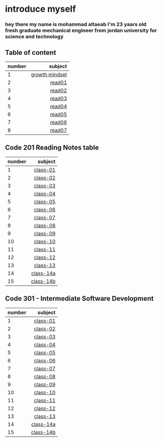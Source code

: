 # introduce myself 
### hey there my name is mohammad altaeab I'm 23 yaars old fresh graduate mechanical engineer from jordan university for science and technology
## Table of content
|number|subject                         |
| :--- |                           ---: |
|1     |[growth mindset](https://mohammad-altaeab.github.io/reading-notes/Code-102-Introto-Software-Development/growth_mindset.md)|
|     2|[read01](https://mohammad-altaeab.github.io/reading-notes/Code-102-Introto-Software-Development/read01.md)                |
|3     |[read02](https://mohammad-altaeab.github.io/reading-notes/Code-102-Introto-Software-Development/read02.md)                |
|4     |[read03](https://mohammad-altaeab.github.io/reading-notes/Code-102-Introto-Software-Development/read03.md)                |
|5     |[read04](https://mohammad-altaeab.github.io/reading-notes/Code-102-Introto-Software-Development/read04.md)                |
|6     |[read05](https://mohammad-altaeab.github.io/reading-notes/Code-102-Introto-Software-Development/read05.md)                |
|7     |[read06](https://mohammad-altaeab.github.io/reading-notes/Code-102-Introto-Software-Development/read06.md)                |
|8     |[read07](https://mohammad-altaeab.github.io/reading-notes/Code-102-Introto-Software-Development/read07.md)                |    


## Code 201 Reading Notes table
|number|                       subject                                                                             |
| :--- |                                                                                                     ---:  |
|1     |[class-01](https://mohammad-altaeab.github.io/reading-notes/Code-201-Reading-Notes.md/class-01.md)         |
|2     |[class-02](https://mohammad-altaeab.github.io/reading-notes/Code-201-Reading-Notes.md/class-02.md)         |
|3     |[class-03](https://mohammad-altaeab.github.io/reading-notes/Code-201-Reading-Notes.md/class-03.md)         |
|4     |[class-04](https://mohammad-altaeab.github.io/reading-notes/Code-201-Reading-Notes.md/class-04.md)         |
|5     |[class-05](https://mohammad-altaeab.github.io/reading-notes/Code-201-Reading-Notes.md/class-05.md)         |
|6     |[class-06](https://mohammad-altaeab.github.io/reading-notes/Code-201-Reading-Notes.md/class-06.md)         |
|7     |[class-07](https://mohammad-altaeab.github.io/reading-notes/Code-201-Reading-Notes.md/class-07.md)         |
|8     |[class-08](https://mohammad-altaeab.github.io/reading-notes/Code-201-Reading-Notes.md/class-08.md)         |
|9     |[class-09](https://mohammad-altaeab.github.io/reading-notes/Code-201-Reading-Notes.md/class-09.md)         |
|10    |[class-10](https://mohammad-altaeab.github.io/reading-notes/Code-201-Reading-Notes.md/class-10.md)         |
|11    |[class-11](https://mohammad-altaeab.github.io/reading-notes/Code-201-Reading-Notes.md/class-11.md)         |
| 12   |[class-12](https://mohammad-altaeab.github.io/reading-notes/Code-201-Reading-Notes.md/class-12.md)         |
|    13|[class-13](https://mohammad-altaeab.github.io/reading-notes/Code-201-Reading-Notes.md/class-13.md)         |
|    14|[class-14a](https://mohammad-altaeab.github.io/reading-notes/Code-201-Reading-Notes.md/class-14a.md)       |
|    15|[class-14b](https://mohammad-altaeab.github.io/reading-notes/Code-201-Reading-Notes.md/class-14b.md)       |

## Code 301 - Intermediate Software Development

|number|                       subject                                                                             |
| :--- |                                                                                                     ---:  |
|1     |[class-01](https://mohammad-altaeab.github.io/reading-notes/Code-301-Intermediate-Software-Development/class-01.md)         |
|2     |[class-02](https://mohammad-altaeab.github.io/reading-notes/Code-301-Intermediate-Software-Development/class-02.md)         |
|3     |[class-03](https://mohammad-altaeab.github.io/reading-notes/Code-301-Intermediate-Software-Development/class-03.md)         |
|4     |[class-04](https://mohammad-altaeab.github.io/reading-notes/Code-301-Intermediate-Software-Development/class-04.md)         |
|5     |[class-05](https://mohammad-altaeab.github.io/reading-notes/Code-301-Intermediate-Software-Development/class-05.md)         |
|6     |[class-06](https://mohammad-altaeab.github.io/reading-notes/Code-301-Intermediate-Software-Development/class-06.md)         |
|7     |[class-07](https://mohammad-altaeab.github.io/reading-notes/Code-301-Intermediate-Software-Development/class-07.md)         |
|8     |[class-08](https://mohammad-altaeab.github.io/reading-notes/Code-301-Intermediate-Software-Development/class-08.md)         |
|9     |[class-09](https://mohammad-altaeab.github.io/reading-notes/Code-301-Intermediate-Software-Development/class-09.md)         |
|10    |[class-10](https://mohammad-altaeab.github.io/reading-notes/Code-301-Intermediate-Software-Development/class-10.md)         |
|11    |[class-11](https://mohammad-altaeab.github.io/reading-notes/Code-301-Intermediate-Software-Development/class-11.md)         |
| 12   |[class-12](https://mohammad-altaeab.github.io/reading-notes/Code-301-Intermediate-Software-Development/class-12.md)         |
|    13|[class-13](https://mohammad-altaeab.github.io/reading-notes/Code-301-Intermediate-Software-Development/class-13.md)         |
|    14|[class-14a](https://mohammad-altaeab.github.io/reading-notes/Code-301-Intermediate-Software-Development/class-14a.md)       |
|    15|[class-14b](https://mohammad-altaeab.github.io/reading-notes/Code-301-Intermediate-Software-Development/class-14b.md)       |